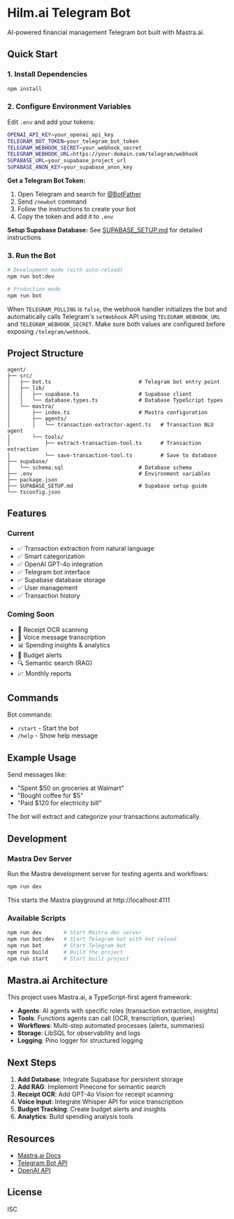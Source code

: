 # Hilm.ai Telegram Bot

AI-powered financial management Telegram bot built with Mastra.ai.

## Quick Start

### 1. Install Dependencies

```bash
npm install
```

### 2. Configure Environment Variables

Edit `.env` and add your tokens:

```bash
OPENAI_API_KEY=your_openai_api_key
TELEGRAM_BOT_TOKEN=your_telegram_bot_token
TELEGRAM_WEBHOOK_SECRET=your_webhook_secret
TELEGRAM_WEBHOOK_URL=https://your-domain.com/telegram/webhook
SUPABASE_URL=your_supabase_project_url
SUPABASE_ANON_KEY=your_supabase_anon_key
```

**Get a Telegram Bot Token:**
1. Open Telegram and search for [@BotFather](https://t.me/botfather)
2. Send `/newbot` command
3. Follow the instructions to create your bot
4. Copy the token and add it to `.env`

**Setup Supabase Database:**
See [SUPABASE_SETUP.md](SUPABASE_SETUP.md) for detailed instructions

### 3. Run the Bot

```bash
# Development mode (with auto-reload)
npm run bot:dev

# Production mode
npm run bot
```

When `TELEGRAM_POLLING` is `false`, the webhook handler initializes the bot and automatically calls Telegram's `setWebhook` API using `TELEGRAM_WEBHOOK_URL` and `TELEGRAM_WEBHOOK_SECRET`. Make sure both values are configured before exposing `/telegram/webhook`.

## Project Structure

```
agent/
├── src/
│   ├── bot.ts                            # Telegram bot entry point
│   ├── lib/
│   │   ├── supabase.ts                   # Supabase client
│   │   └── database.types.ts             # Database TypeScript types
│   └── mastra/
│       ├── index.ts                      # Mastra configuration
│       ├── agents/
│       │   └── transaction-extractor-agent.ts   # Transaction NLU agent
│       └── tools/
│           ├── extract-transaction-tool.ts      # Transaction extraction
│           └── save-transaction-tool.ts         # Save to database
├── supabase/
│   └── schema.sql                        # Database schema
├── .env                                  # Environment variables
├── package.json
├── SUPABASE_SETUP.md                     # Supabase setup guide
└── tsconfig.json
```

## Features

### Current
- ✅ Transaction extraction from natural language
- ✅ Smart categorization
- ✅ OpenAI GPT-4o integration
- ✅ Telegram bot interface
- ✅ Supabase database storage
- ✅ User management
- ✅ Transaction history

### Coming Soon
- 📸 Receipt OCR scanning
- 🎤 Voice message transcription
- 📊 Spending insights & analytics
- 🔔 Budget alerts
- 🔍 Semantic search (RAG)
- 📈 Monthly reports

## Commands

Bot commands:
- `/start` - Start the bot
- `/help` - Show help message

## Example Usage

Send messages like:
- "Spent $50 on groceries at Walmart"
- "Bought coffee for $5"
- "Paid $120 for electricity bill"

The bot will extract and categorize your transactions automatically.

## Development

### Mastra Dev Server

Run the Mastra development server for testing agents and workflows:

```bash
npm run dev
```

This starts the Mastra playground at http://localhost:4111

### Available Scripts

```bash
npm run dev       # Start Mastra dev server
npm run bot:dev   # Start Telegram bot with hot reload
npm run bot       # Start Telegram bot
npm run build     # Build the project
npm run start     # Start built project
```

## Mastra.ai Architecture

This project uses Mastra.ai, a TypeScript-first agent framework:

- **Agents**: AI agents with specific roles (transaction extraction, insights)
- **Tools**: Functions agents can call (OCR, transcription, queries)
- **Workflows**: Multi-step automated processes (alerts, summaries)
- **Storage**: LibSQL for observability and logs
- **Logging**: Pino logger for structured logging

## Next Steps

1. **Add Database**: Integrate Supabase for persistent storage
2. **Add RAG**: Implement Pinecone for semantic search
3. **Receipt OCR**: Add GPT-4o Vision for receipt scanning
4. **Voice Input**: Integrate Whisper API for voice transcription
5. **Budget Tracking**: Create budget alerts and insights
6. **Analytics**: Build spending analysis tools

## Resources

- [Mastra.ai Docs](https://mastra.ai)
- [Telegram Bot API](https://core.telegram.org/bots/api)
- [OpenAI API](https://platform.openai.com/docs)

## License

ISC
